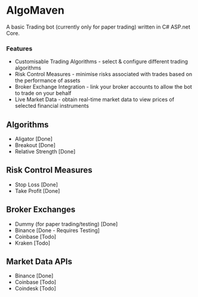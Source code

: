 # <h1>AlgoMaven</h1>

A basic Trading bot (currently only for paper trading) written in C# ASP.net Core.

<h3>Features</h3>
<ul>
  <li>Customisable Trading Algorithms - select & configure different trading algorithms</li>
  <li>Risk Control Measures - minimise risks associated with trades based on the performance of assets</li>
  <li>Broker Exchange Integration - link your broker accounts to allow the bot to trade on your behalf</li>
  <li>Live Market Data - obtain real-time market data to view prices of selected financial instruments</li>
</ul>

<h2>Algorithms</h2>
<ul>
  <li>Aligator [Done]</li>
  <li>Breakout [Done]</li>
  <li>Relative Strength [Done]</li>
</ul>

<h2>Risk Control Measures</h2>
<ul>
  <li>Stop Loss [Done]</li>
  <li>Take Profit [Done]</li>
</ul>

<h2>Broker Exchanges</h2>
<ul>
  <li>Dummy (for paper trading/testing) [Done]</li>
  <li>Binance [Done - Requires Testing]</li>
  <li>Coinbase [Todo]</li>
  <li>Kraken [Todo]</li>
</ul>

<h2>Market Data APIs</h2>
<ul>
  <li>Binance [Done]</li>
  <li>Coinbase [Todo]</li>
  <li>Coindesk [Todo]</li>
</ul>
